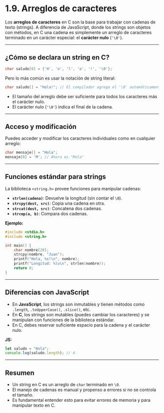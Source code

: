 # 1.9. Arreglos de caracteres

Los **arreglos de caracteres** en C son la base para trabajar con cadenas de texto (strings). A diferencia de JavaScript, donde los strings son objetos con métodos, en C una cadena es simplemente un arreglo de caracteres terminado en un carácter especial: el **carácter nulo** (`'\0'`).

---

## ¿Cómo se declara un string en C?

```c
char saludo[6] = {'H', 'o', 'l', 'a', '!', '\0'};
```

Pero lo más común es usar la notación de string literal:

```c
char saludo[] = "Hola!"; // El compilador agrega el '\0' automáticamente
```

- El tamaño del arreglo debe ser suficiente para todos los caracteres más el carácter nulo.
- El carácter nulo (`'\0'`) indica el final de la cadena.

---

## Acceso y modificación

Puedes acceder y modificar los caracteres individuales como en cualquier arreglo:

```c
char mensaje[] = "Hola";
mensaje[0] = 'M'; // Ahora es "Mola"
```

---

## Funciones estándar para strings

La biblioteca `<string.h>` provee funciones para manipular cadenas:

- **`strlen(cadena)`**: Devuelve la longitud (sin contar el `\0`).
- **`strcpy(dest, src)`**: Copia una cadena en otra.
- **`strcat(dest, src)`**: Concatena dos cadenas.
- **`strcmp(a, b)`**: Compara dos cadenas.

**Ejemplo:**

```c
#include <stdio.h>
#include <string.h>

int main() {
    char nombre[20];
    strcpy(nombre, "Juan");
    printf("Hola, %s!\n", nombre);
    printf("Longitud: %lu\n", strlen(nombre));
    return 0;
}
```

---

## Diferencias con JavaScript

- En **JavaScript**, los strings son inmutables y tienen métodos como `.length`, `.toUpperCase()`, `.slice()`, etc.
- En **C**, los strings son mutables (puedes cambiar los caracteres) y se manipulan con funciones de la biblioteca estándar.
- En C, debes reservar suficiente espacio para la cadena y el carácter nulo.

**JS:**

```javascript
let saludo = "Hola";
console.log(saludo.length); // 4
```

---

## Resumen

- Un string en C es un arreglo de `char` terminado en `\0`.
- El manejo de cadenas es manual y propenso a errores si no se controla el tamaño.
- Es fundamental entender esto para evitar errores de memoria y para manipular texto en C.
